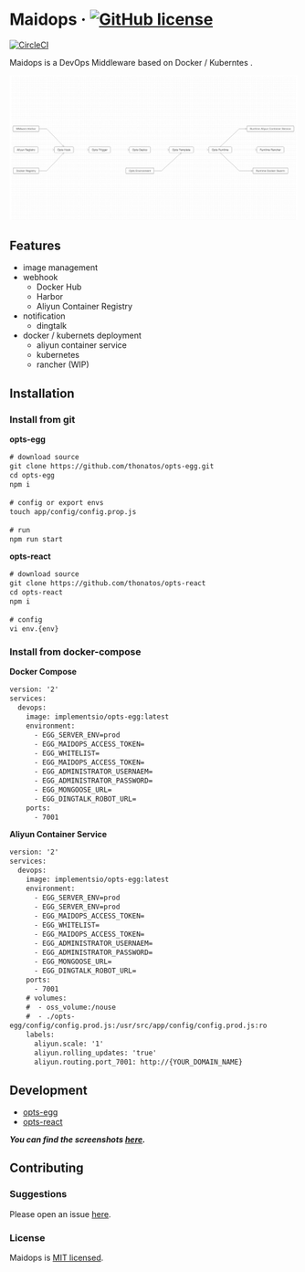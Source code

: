 # Maidops  &middot;  [![GitHub license](https://img.shields.io/badge/license-MIT-blue.svg)](https://github.com/thonatos/maidops/blob/master/LICENSE)

[![CircleCI](https://circleci.com/gh/thonatos/opts-egg.svg?style=svg)](https://circleci.com/gh/thonatos/opts-egg)

Maidops is a  DevOps Middleware based on Docker / Kuberntes .

![](./assets/comp-relation.png)

## Features

- image management
- webhook
	- Docker Hub
	- Harbor
	- Aliyun Container Registry
- notification
	- dingtalk
- docker / kubernets deployment
	- aliyun container service
	- kubernetes
	- rancher (WIP)

## Installation

### Install from git

**opts-egg**

```
# download source
git clone https://github.com/thonatos/opts-egg.git
cd opts-egg
npm i

# config or export envs
touch app/config/config.prop.js

# run
npm run start
```

**opts-react**

```
# download source
git clone https://github.com/thonatos/opts-react
cd opts-react
npm i

# config
vi env.{env}

```

### Install from docker-compose

**Docker Compose**

```
version: '2'
services:
  devops:
    image: implementsio/opts-egg:latest
    environment:
      - EGG_SERVER_ENV=prod
      - EGG_MAIDOPS_ACCESS_TOKEN=
      - EGG_WHITELIST=
      - EGG_MAIDOPS_ACCESS_TOKEN=
      - EGG_ADMINISTRATOR_USERNAEM=
      - EGG_ADMINISTRATOR_PASSWORD=
      - EGG_MONGOOSE_URL=
      - EGG_DINGTALK_ROBOT_URL=
    ports:
      - 7001
```

**Aliyun Container Service**

```
version: '2'
services:
  devops:
    image: implementsio/opts-egg:latest
    environment:
      - EGG_SERVER_ENV=prod  
      - EGG_SERVER_ENV=prod
      - EGG_MAIDOPS_ACCESS_TOKEN=
      - EGG_WHITELIST=
      - EGG_MAIDOPS_ACCESS_TOKEN=
      - EGG_ADMINISTRATOR_USERNAEM=
      - EGG_ADMINISTRATOR_PASSWORD=
      - EGG_MONGOOSE_URL=
      - EGG_DINGTALK_ROBOT_URL=      
    ports:
      - 7001
    # volumes:
    #  - oss_volume:/nouse
    #  - ./opts-egg/config/config.prod.js:/usr/src/app/config/config.prod.js:ro
    labels:
      aliyun.scale: '1'
      aliyun.rolling_updates: 'true'
      aliyun.routing.port_7001: http://{YOUR_DOMAIN_NAME}
```

## Development

- [opts-egg]
- [opts-react]

***You can find the screenshots [here](./opts-react.md).***

## Contributing

### Suggestions

Please open an issue [here](https://github.com/thonatos/maidops/issues).

### License

Maidops is [MIT licensed](./LICENSE).

[opts-react]: https://github.com/thonatos/opts-react
[opts-egg]: https://github.com/thonatos/opts-egg